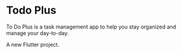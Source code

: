  
#  Todo Plus
To Do Plus is a task management app to help you stay organized and manage your day-to-day.

A new Flutter project.
